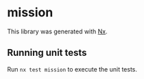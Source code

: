 # mission

This library was generated with [Nx](https://nx.dev).

## Running unit tests

Run `nx test mission` to execute the unit tests.
